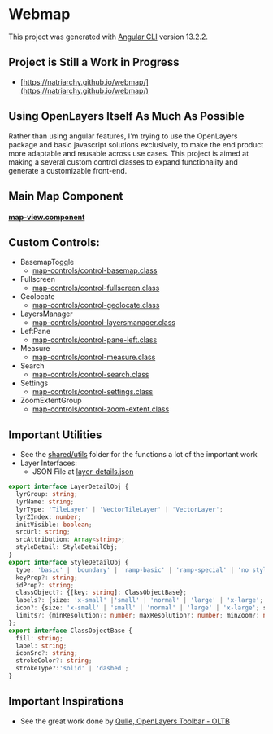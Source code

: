# Webmap

This project was generated with [Angular CLI](https://github.com/angular/angular-cli) version 13.2.2.

## Project is Still a Work in Progress
- [https://natriarchy.github.io/webmap/](https://natriarchy.github.io/webmap/)

## Using OpenLayers Itself As Much As Possible

Rather than using angular features, I'm trying to use the OpenLayers package and basic javascript solutions exclusively, to make the end product more adaptable and reusable across use cases. This project is aimed at making a several custom control classes to expand functionality and generate a customizable front-end.

## Main Map Component 
#### [map-view.component](src/app/shared/components/map-view.component.ts)

## Custom Controls:
- BasemapToggle
  - [map-controls/control-basemap.class](src/app/shared/components/map-controls/control-basemap.class.ts)
- Fullscreen
  - [map-controls/control-fullscreen.class](src/app/shared/components/map-controls/control-fullscreen.class.ts)
- Geolocate
  - [map-controls/control-geolocate.class](src/app/shared/components/map-controls/control-geolocate.class.ts)
- LayersManager
  - [map-controls/control-layersmanager.class](src/app/shared/components/map-controls/control-layersmanager.class.ts)
- LeftPane
  - [map-controls/control-pane-left.class](src/app/shared/components/map-controls/control-pane-left.class.ts)
- Measure
  - [map-controls/control-measure.class](src/app/shared/components/map-controls/control-measure.class.ts)
- Search
  - [map-controls/control-search.class](src/app/shared/components/map-controls/control-search.class.ts)
- Settings
  - [map-controls/control-settings.class](src/app/shared/components/map-controls/control-settings.class.ts)
- ZoomExtentGroup
  - [map-controls/control-zoom-extent.class](src/app/shared/components/map-controls/control-zoom-extent.class.ts)

## Important Utilities
- See the [shared/utils](src/app/shared/utils/) folder for the functions a lot of the important work
- Layer Interfaces:
  - JSON File at [layer-details.json](src/assets/data/layer-details.json)
```typescript
export interface LayerDetailObj {
  lyrGroup: string;
  lyrName: string;
  lyrType: 'TileLayer' | 'VectorTileLayer' | 'VectorLayer';
  lyrZIndex: number;
  initVisible: boolean;
  srcUrl: string;
  srcAttribution: Array<string>;
  styleDetail: StyleDetailObj;
}
export interface StyleDetailObj {
  type: 'basic' | 'boundary' | 'ramp-basic' | 'ramp-special' | 'no style';
  keyProp?: string;
  idProp?: string;
  classObject?: {[key: string]: ClassObjectBase};
  labels?: {size: 'x-small' |'small' | 'normal' | 'large' | 'x-large'; property: string; fill?: string; strokeColor?: string; offset?: [number, number]; minResolution?: number; maxResolution?: number};
  icon?: {size: 'x-small' | 'small' | 'normal' | 'large' | 'x-large'; src?: string; description?: string; color?: string; offset?: [number, number]; };
  limits?: {minResolution?: number; maxResolution?: number; minZoom?: number; maxZoom?: number;};
};
export interface ClassObjectBase {
  fill: string;
  label: string;
  iconSrc?: string;
  strokeColor?: string;
  strokeType?:'solid' | 'dashed';
}
```
## Important Inspirations
- See the great work done by [Qulle, OpenLayers Toolbar - OLTB](https://github.com/qulle/oltb/tree/main)
